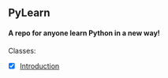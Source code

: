 ## PyLearn

#### A repo for anyone learn Python in a new way!

Classes:

- [x] [Introduction](https://github.com/JohnnyStein/PyLearn/tree/master/Introduction)